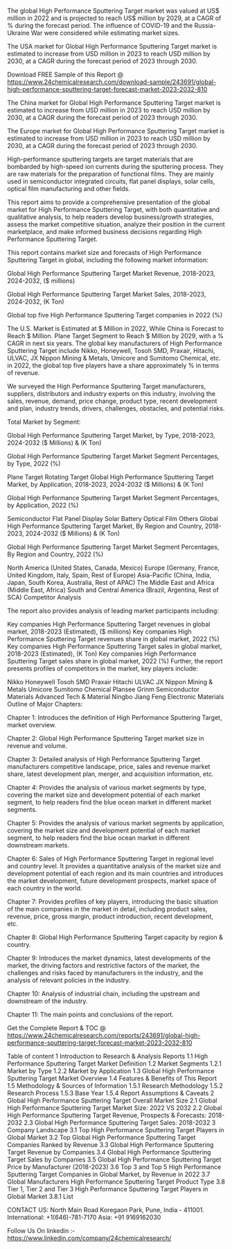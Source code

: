 The global High Performance Sputtering Target market was valued at US$ million in 2022 and is projected to reach US$ million by 2029, at a CAGR of % during the forecast period. The influence of COVID-19 and the Russia-Ukraine War were considered while estimating market sizes.

The USA market for Global High Performance Sputtering Target  market is estimated to increase from USD million in 2023 to reach USD million by 2030, at a CAGR during the forecast period of 2023 through 2030.

Download FREE Sample of this Report @ https://www.24chemicalresearch.com/download-sample/243691/global-high-performance-sputtering-target-forecast-market-2023-2032-810

The China market for Global High Performance Sputtering Target market is estimated to increase from USD million in 2023 to reach USD million by 2030, at a CAGR during the forecast period of 2023 through 2030.

The Europe market for Global High Performance Sputtering Target  market is estimated to increase from USD million in 2023 to reach USD million by 2030, at a CAGR during the forecast period of 2023 through 2030.

High-performance sputtering targets are target materials that are bombarded by high-speed ion currents during the sputtering process. They are raw materials for the preparation of functional films. They are mainly used in semiconductor integrated circuits, flat panel displays, solar cells, optical film manufacturing and other fields.

This report aims to provide a comprehensive presentation of the global market for High Performance Sputtering Target, with both quantitative and qualitative analysis, to help readers develop business/growth strategies, assess the market competitive situation, analyze their position in the current marketplace, and make informed business decisions regarding High Performance Sputtering Target.

This report contains market size and forecasts of High Performance Sputtering Target in global, including the following market information:

Global High Performance Sputtering Target Market Revenue, 2018-2023, 2024-2032, ($ millions)

Global High Performance Sputtering Target Market Sales, 2018-2023, 2024-2032, (K Ton)

Global top five High Performance Sputtering Target companies in 2022 (%)

The U.S. Market is Estimated at $ Million in 2022, While China is Forecast to Reach $ Million.
Plane Target Segment to Reach $ Million by 2029, with a % CAGR in next six years.
The global key manufacturers of High Performance Sputtering Target include Nikko, Honeywell, Tosoh SMD, Praxair, Hitachi, ULVAC, JX Nippon Mining & Metals, Umicore and Sumitomo Chemical, etc. in 2022, the global top five players have a share approximately % in terms of revenue.

We surveyed the High Performance Sputtering Target manufacturers, suppliers, distributors and industry experts on this industry, involving the sales, revenue, demand, price change, product type, recent development and plan, industry trends, drivers, challenges, obstacles, and potential risks.

Total Market by Segment:

Global High Performance Sputtering Target Market, by Type, 2018-2023, 2024-2032 ($ Millions) & (K Ton)

Global High Performance Sputtering Target Market Segment Percentages, by Type, 2022 (%)

Plane Target
Rotating Target
Global High Performance Sputtering Target Market, by Application, 2018-2023, 2024-2032 ($ Millions) & (K Ton)

Global High Performance Sputtering Target Market Segment Percentages, by Application, 2022 (%)

Semiconductor
Flat Panel Display
Solar Battery
Optical Film
Others
Global High Performance Sputtering Target Market, By Region and Country, 2018-2023, 2024-2032 ($ Millions) & (K Ton)

Global High Performance Sputtering Target Market Segment Percentages, By Region and Country, 2022 (%)

North America (United States, Canada, Mexico)
Europe (Germany, France, United Kingdom, Italy, Spain, Rest of Europe)
Asia-Pacific (China, India, Japan, South Korea, Australia, Rest of APAC)
The Middle East and Africa (Middle East, Africa)
South and Central America (Brazil, Argentina, Rest of SCA)
Competitor Analysis

The report also provides analysis of leading market participants including:

Key companies High Performance Sputtering Target revenues in global market, 2018-2023 (Estimated), ($ millions)
Key companies High Performance Sputtering Target revenues share in global market, 2022 (%)
Key companies High Performance Sputtering Target sales in global market, 2018-2023 (Estimated), (K Ton)
Key companies High Performance Sputtering Target sales share in global market, 2022 (%)
Further, the report presents profiles of competitors in the market, key players include:

Nikko
Honeywell
Tosoh SMD
Praxair
Hitachi
ULVAC
JX Nippon Mining & Metals
Umicore
Sumitomo Chemical
Plansee
Grinm Semiconductor Materials
Advanced Tech & Material
Ningbo Jiang Feng Electronic Materials
Outline of Major Chapters:

Chapter 1: Introduces the definition of High Performance Sputtering Target, market overview.

Chapter 2: Global High Performance Sputtering Target market size in revenue and volume.

Chapter 3: Detailed analysis of High Performance Sputtering Target manufacturers competitive landscape, price, sales and revenue market share, latest development plan, merger, and acquisition information, etc.

Chapter 4: Provides the analysis of various market segments by type, covering the market size and development potential of each market segment, to help readers find the blue ocean market in different market segments.

Chapter 5: Provides the analysis of various market segments by application, covering the market size and development potential of each market segment, to help readers find the blue ocean market in different downstream markets.

Chapter 6: Sales of High Performance Sputtering Target in regional level and country level. It provides a quantitative analysis of the market size and development potential of each region and its main countries and introduces the market development, future development prospects, market space of each country in the world.

Chapter 7: Provides profiles of key players, introducing the basic situation of the main companies in the market in detail, including product sales, revenue, price, gross margin, product introduction, recent development, etc.

Chapter 8: Global High Performance Sputtering Target capacity by region & country.

Chapter 9: Introduces the market dynamics, latest developments of the market, the driving factors and restrictive factors of the market, the challenges and risks faced by manufacturers in the industry, and the analysis of relevant policies in the industry.

Chapter 10: Analysis of industrial chain, including the upstream and downstream of the industry.

Chapter 11: The main points and conclusions of the report.

Get the Complete Report & TOC @ https://www.24chemicalresearch.com/reports/243691/global-high-performance-sputtering-target-forecast-market-2023-2032-810

Table of content
1 Introduction to Research & Analysis Reports
1.1 High Performance Sputtering Target Market Definition
1.2 Market Segments
1.2.1 Market by Type
1.2.2 Market by Application
1.3 Global High Performance Sputtering Target Market Overview
1.4 Features & Benefits of This Report
1.5 Methodology & Sources of Information
1.5.1 Research Methodology
1.5.2 Research Process
1.5.3 Base Year
1.5.4 Report Assumptions & Caveats
2 Global High Performance Sputtering Target Overall Market Size
2.1 Global High Performance Sputtering Target Market Size: 2022 VS 2032
2.2 Global High Performance Sputtering Target Revenue, Prospects & Forecasts: 2018-2032
2.3 Global High Performance Sputtering Target Sales: 2018-2032
3 Company Landscape
3.1 Top High Performance Sputtering Target Players in Global Market
3.2 Top Global High Performance Sputtering Target Companies Ranked by Revenue
3.3 Global High Performance Sputtering Target Revenue by Companies
3.4 Global High Performance Sputtering Target Sales by Companies
3.5 Global High Performance Sputtering Target Price by Manufacturer (2018-2023)
3.6 Top 3 and Top 5 High Performance Sputtering Target Companies in Global Market, by Revenue in 2022
3.7 Global Manufacturers High Performance Sputtering Target Product Type
3.8 Tier 1, Tier 2 and Tier 3 High Performance Sputtering Target Players in Global Market
3.8.1 List

CONTACT US:
North Main Road Koregaon Park, Pune, India - 411001.
International: +1(646)-781-7170
Asia: +91 9169162030

Follow Us On linkedin :- https://www.linkedin.com/company/24chemicalresearch/
